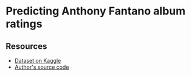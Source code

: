 # Predicting Anthony Fantano album ratings

## Resources

- [Dataset on Kaggle](https://www.kaggle.com/datasets/josephgreen/anthony-fantano-album-review-dataset)
- [Author's source code](https://github.com/joseph-green/fantano.ai)

